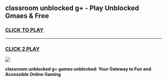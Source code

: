 
## classroom unblocked g+ - Play Unblocked Gmaes & Free
<h3>
<a href="https://news.freeplayer.one?title=classroom_unblocked_g+&ref=16F">CLICK TO PLAY</a></h3>
<hr>

<h3>
<a href="https://news.freeplayer.one?title=classroom_unblocked_g+&ref=16F">CLICK 2 PLAY</a>
  
</h3>

<a href="https://news.freeplayer.one?title=classroom_unblocked_g+&ref=16F/"><img src="https://clearcache.store/games.png"></a>


**classroom unblocked g+ games unblocked: Your Gateway to Fun and Accessible Online Gaming**
